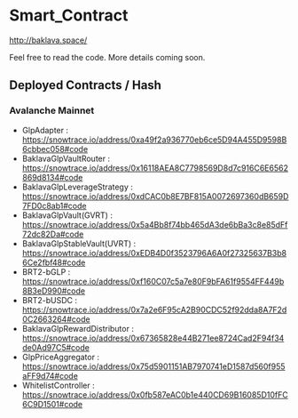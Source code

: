 # Smart_Contract

http://baklava.space/

Feel free to read the code. More details coming soon.

## Deployed Contracts / Hash

### Avalanche Mainnet

* GlpAdapter	: https://snowtrace.io/address/0xa49f2a936770eb6ce5D94A455D9598B6cbbec058#code
* BaklavaGlpVaultRouter	: https://snowtrace.io/address/0x16118AEA8C7798569D8d7c916C6E6562869d8134#code
* BaklavaGlpLeverageStrategy	: https://snowtrace.io/address/0xdCAC0b8E7BF815A0072697360dB659D7FD0c8ab1#code
* BaklavaGlpVault(GVRT)	: https://snowtrace.io/address/0x5a4Bb8f74bb465dA3de6bBa3c8e85dFf72dc82Da#code
* BaklavaGlpStableVault(UVRT)	: https://snowtrace.io/address/0xEDB4D0f3523796A6A0f27325637B3b86Ce2fbf48#code
* BRT2-bGLP	: https://snowtrace.io/address/0xf160C07c5a7e80F9bFA61f9554FF449b8B3eD990#code
* BRT2-bUSDC	: https://snowtrace.io/address/0x7a2e6F95cA2B90CDC52f92dda8A7F2d0C2663264#code
* BaklavaGlpRewardDistributor	: https://snowtrace.io/address/0x67365828e44B271ee8724Cad2F94f34de0Ad97C5#code
* GlpPriceAggregator	: https://snowtrace.io/address/0x75d5901151AB7970741eD1587d560f955aFF9d74#code
* WhitelistController	: https://snowtrace.io/address/0x0fb587eAC0b1e440CD69B16085D10fFC6C9D1501#code
